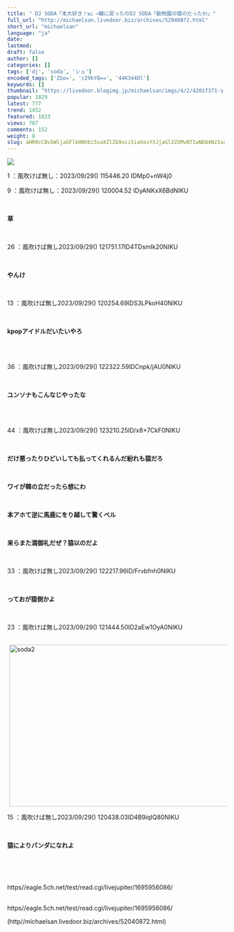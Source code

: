 ```yaml
---
title: " DJ SODA「本大好き！w」→韓に戻ったのDJ SODA「動物園の猿のだったわ」"
full_url: "http://michaelsan.livedoor.biz/archives/52040872.html"
short_url: "michaelsan"
language: "ja"
date: 
lastmod: 
draft: false
author: []
categories: []
tags: ['dj', 'soda', 'シュ']
encoded_tags: ['ZGo=', 'c29kYQ==', '44K344Ol']
keywords: []
thumbnail: "https://livedoor.blogimg.jp/michaelsan/imgs/4/2/4201f371-s.jpg"
popular: 1829
latest: 777
trend: 1452
featured: 1823
views: 787
comments: 152
weight: 8
slug: aHR0cC8vbWljaGFlbHNhbi5saXZlZG9vci5iaXovYXJjaGl2ZXMvNTIwNDA4NzIuaHRtbA==
---
```


![](https://livedoor.blogimg.jp/michaelsan/imgs/4/2/4201f371-s.jpg)

<div><p>1 ：風吹けば無し：2023/09/29() 115446.20 IDMp0+nW4j0</p><p>9 ：風吹けば無し：2023/09/29() 120004.52 IDyANKxX6BdNIKU</p><br><b><p>草 </p></b><br><p>26 ：風吹けば無し2023/09/29() 121751.17ID4TDsmIk20NIKU</p><br><b><p>やんけ </p></b><br><p>13 ：風吹けば無し2023/09/29() 120254.69IDS3LPkoH40NIKU</p><br><b><p>kpopアイドルだいたいやろ </p><br></b><br><p>36 ：風吹けば無し2023/09/29() 122322.59IDCnpk/jAU0NIKU</p><br><b><p>ユンソナもこんなじやったな </p><br></b><br><p>44 ：風吹けば無し2023/09/29() 123210.25ID/x8+7CkF0NIKU</p><br><p><b><p>だけ悪ったりひどいしても払ってくれるんだ紛れも猿だろ</p></b></p><p><b><p><br></p></b></p><p><b><p>ワイが韓の立だったら想にわ</p></b></p><p><b><p><br></p></b></p><p><b><p>本アホて逆に馬鹿にをり越して驚くベル</p></b></p><p><b><p><br></p></b></p><b><p>来らまた満御礼だぜ？猿以のだよ </p></b><br><p>33 ：風吹けば無し2023/09/29() 122217.96ID/Frvbfnh0NIKU</p><br><b><p>っておが猿側かよ </p></b><br><p>23 ：風吹けば無し2023/09/29() 121444.50ID2aEw1OyA0NIKU</p><br><a target='_blank' title='soda2' href='https//livedoor.blogimg.jp/michaelsan/imgs/e/8/e828a083.jpg'><img class='pict' hspace='5' alt='soda2' border='0' height='374' width='680' src='https//livedoor.blogimg.jp/michaelsan/imgs/e/8/e828a083-s.jpg'></a><br><p>15 ：風吹けば無し2023/09/29() 120438.03ID4B9iqIQ80NIKU</p><br><b><p><p>猿によりパンダになれよ </p><br></p><br></b><br>https//eagle.5ch.net/test/read.cgi/livejupiter/1695956086/<br><br clear='all'> <p id='a6850dc6aefc0d5bbff2bea180d92d89'> </p> <p id='a6850dc6aefc0d5bbff2bea180d92d89'> </p> <p class='alistcloud-container-6795'></p> <p>https//eagle.5ch.net/test/read.cgi/livejupiter/1695956086/</p></div>

(http//michaelsan.livedoor.biz/archives/52040872.html)
